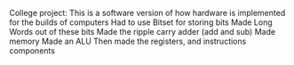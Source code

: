 College project:
This is a software version of how hardware is implemented for the builds of computers 
Had to use Bitset for storing bits 
Made Long Words out of these bits 
Made the ripple carry adder (add and sub)
Made memory 
Made an ALU
Then made the registers, and instructions components 
